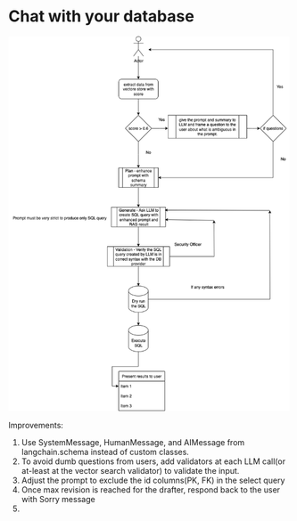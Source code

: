 # Chat with your database

![img.png](img.png)

Improvements:
1. Use SystemMessage, HumanMessage, and AIMessage from langchain.schema instead of custom classes.
2. To avoid dumb questions from users, add validators at each LLM call(or at-least at the vector search validator) to validate the input.
3. Adjust the prompt to exclude the id columns(PK, FK) in the select query
4. Once max revision is reached for the drafter, respond back to the user with Sorry message
5. 